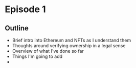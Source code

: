 # Episode 1 #

## Outline ##

- Brief intro into Ethereum and NFTs as I understand them
- Thoughts around verifying ownership in a legal sense
- Overview of what I've done so far
- Things I'm going to add
- 

